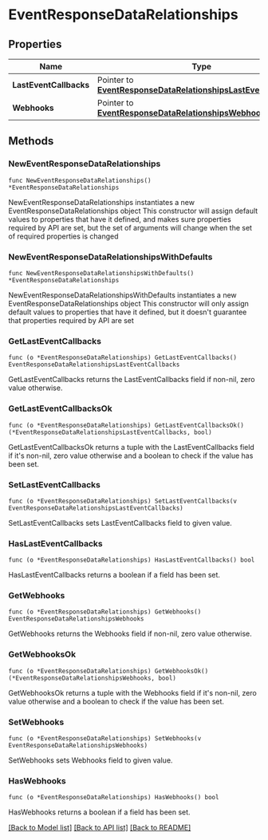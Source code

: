 # EventResponseDataRelationships

## Properties

Name | Type | Description | Notes
------------ | ------------- | ------------- | -------------
**LastEventCallbacks** | Pointer to [**EventResponseDataRelationshipsLastEventCallbacks**](EventResponseDataRelationshipsLastEventCallbacks.md) |  | [optional] 
**Webhooks** | Pointer to [**EventResponseDataRelationshipsWebhooks**](EventResponseDataRelationshipsWebhooks.md) |  | [optional] 

## Methods

### NewEventResponseDataRelationships

`func NewEventResponseDataRelationships() *EventResponseDataRelationships`

NewEventResponseDataRelationships instantiates a new EventResponseDataRelationships object
This constructor will assign default values to properties that have it defined,
and makes sure properties required by API are set, but the set of arguments
will change when the set of required properties is changed

### NewEventResponseDataRelationshipsWithDefaults

`func NewEventResponseDataRelationshipsWithDefaults() *EventResponseDataRelationships`

NewEventResponseDataRelationshipsWithDefaults instantiates a new EventResponseDataRelationships object
This constructor will only assign default values to properties that have it defined,
but it doesn't guarantee that properties required by API are set

### GetLastEventCallbacks

`func (o *EventResponseDataRelationships) GetLastEventCallbacks() EventResponseDataRelationshipsLastEventCallbacks`

GetLastEventCallbacks returns the LastEventCallbacks field if non-nil, zero value otherwise.

### GetLastEventCallbacksOk

`func (o *EventResponseDataRelationships) GetLastEventCallbacksOk() (*EventResponseDataRelationshipsLastEventCallbacks, bool)`

GetLastEventCallbacksOk returns a tuple with the LastEventCallbacks field if it's non-nil, zero value otherwise
and a boolean to check if the value has been set.

### SetLastEventCallbacks

`func (o *EventResponseDataRelationships) SetLastEventCallbacks(v EventResponseDataRelationshipsLastEventCallbacks)`

SetLastEventCallbacks sets LastEventCallbacks field to given value.

### HasLastEventCallbacks

`func (o *EventResponseDataRelationships) HasLastEventCallbacks() bool`

HasLastEventCallbacks returns a boolean if a field has been set.

### GetWebhooks

`func (o *EventResponseDataRelationships) GetWebhooks() EventResponseDataRelationshipsWebhooks`

GetWebhooks returns the Webhooks field if non-nil, zero value otherwise.

### GetWebhooksOk

`func (o *EventResponseDataRelationships) GetWebhooksOk() (*EventResponseDataRelationshipsWebhooks, bool)`

GetWebhooksOk returns a tuple with the Webhooks field if it's non-nil, zero value otherwise
and a boolean to check if the value has been set.

### SetWebhooks

`func (o *EventResponseDataRelationships) SetWebhooks(v EventResponseDataRelationshipsWebhooks)`

SetWebhooks sets Webhooks field to given value.

### HasWebhooks

`func (o *EventResponseDataRelationships) HasWebhooks() bool`

HasWebhooks returns a boolean if a field has been set.


[[Back to Model list]](../README.md#documentation-for-models) [[Back to API list]](../README.md#documentation-for-api-endpoints) [[Back to README]](../README.md)


